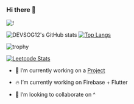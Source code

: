 ### Hi there 👋


![!](https://komarev.com/ghpvc/?username=DEVSOG12&color=brightgreen)

![DEVSOG12's GitHub stats](https://github-readme-stats.vercel.app/api?username=DEVSOG12&show_icons=true&theme=tokyonight&count_private=true&include_all_commits=true)
[![Top Langs](https://github-readme-stats.vercel.app/api/top-langs/?username=DEVSOG12&layout=compact&theme=tokyonight)](https://github.com/DEVSOG12)

![trophy](https://github-profile-trophy.vercel.app/?username=DEVSOG12)

[![Leetcode Stats](https://leetcard.jacoblin.cool/SnappyBoye)](https://leetcode.com/devsog12)

<!--
**DEVSOG12/DEVSOG12** is a ✨ _special_ ✨ repository because its `README.md` (this file) appears on your GitHub profile.

Here are some ideas to get you started:
-->
- 🔭 I’m currently working on a [Project](https://github.com/wake-group/Wake-App)

- 🔥 I’m currently working on Firebase + Flutter
- 👯 I’m looking to collaborate on ^
